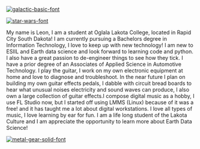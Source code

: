                      
<a href="https://fontmeme.com/fonts/galactic-basic-font/"><img src="https://fontmeme.com/permalink/250421/20b7ee61f2d89f1e7c6223d4ff808576.png" alt="galactic-basic-font" border="0"></a>




   <a href="https://fontmeme.com/star-wars-font/"><img src="https://fontmeme.com/permalink/250421/db572d8210fea36d5be4aa862595b9fd.png" alt="star-wars-font" border="0"></a>



My name is Leon, I am a student at Oglala Lakota College, located in Rapid City South Dakota! I am currently pursuing a Bachelors degree in Information Technology, I love to keep up with new technology! I am new to ESIIL and Earth data science and look forward to learning code and python. I also have a great passion to de-engineer things to see how they tick. I have a prior degree of an Associates of Applied Science in Automotive Technology.
I play the guitar, I work on my own electronic equipment at home and love to diagnose and troubleshoot. In the near future I plan on building my own guitar effects pedals, I dabble with circuit bread boards to hear what unusual noises electricity and sound waves can produce,  I also own a large collection of guitar effects.I compose digital music as a hobby, I use FL Studio now, but I started off using LMMS (Linux) because of it was a free! and it has taught me a lot about digital workstations. I love all types of music, I love learning by ear for fun. I am a life long student of the Lakota Culture and I am appreciate the opportunity to learn more about Earth Data Science!  
   
<a href="https://fontmeme.com/fonts/metal-gear-solid-font/"><img src="https://fontmeme.com/permalink/250421/2315a2bedff799cc77b2a628c03c2243.png" alt="metal-gear-solid-font" border="0"></a>
